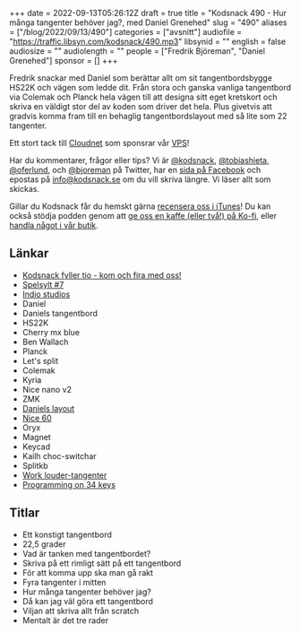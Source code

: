 +++
date = 2022-09-13T05:26:12Z
draft = true
title = "Kodsnack 490 - Hur många tangenter behöver jag?, med Daniel Grenehed"
slug = "490"
aliases = ["/blog/2022/09/13/490"]
categories = ["avsnitt"]
audiofile = "https://traffic.libsyn.com/kodsnack/490.mp3"
libsynid = ""
english = false
audiosize = ""
audiolength = ""
people = ["Fredrik Björeman", "Daniel Grenehed"]
sponsor = []
+++

Fredrik snackar med Daniel som berättar allt om sit tangentbordsbygge HS22K och vägen som ledde dit. Från stora och ganska vanliga tangentbord via Colemak och Planck hela vägen till att designa sitt eget kretskort och skriva en väldigt stor del av koden som driver det hela. Plus givetvis att gradvis komma fram till en behaglig tangentbordslayout med så lite som 22 tangenter.

Ett stort tack till [Cloudnet](https://www.cloudnet.se) som sponsrar vår [VPS](https://en.wikipedia.org/wiki/Virtual_private_server)!

Har du kommentarer, frågor eller tips? Vi är [@kodsnack](https://www.twitter.com/kodsnack), [@tobiashieta](https://www.twitter.com/tobiashieta), [@oferlund](https://www.twitter.com/oferlund), och [@bjoreman](https://www.twitter.com/bjoreman) på Twitter, har en [sida på Facebook](https://www.facebook.com/kodsnack) och epostas på [info@kodsnack.se](mailto:info@kodsnack.se) om du vill skriva längre. Vi läser allt som skickas.

Gillar du Kodsnack får du hemskt gärna [recensera oss i iTunes](https://itunes.apple.com/se/podcast/kodsnack/id561631498?l=en)! Du kan också stödja podden genom att <a href="https://ko-fi.com/kodsnack" rel="payment">ge oss en kaffe (eller två!) på Ko-fi</a>, eller [handla något i vår butik](https://shop.spreadshirt.se/kodsnack/).

## Länkar ##
* [Kodsnack fyller tio - kom och fira med oss!](https://kodsnack10.confetti.events/)
* [Spelsylt #7](https://itch.io/jam/spelsylt7)
* [Indio studios](https://cinema.indio.se/event)
* Daniel
* Daniels tangentbord
* HS22K
* Cherry mx blue
* Ben Wallach
* Planck
* Let's split
* Colemak
* Kyria
* Nice nano v2
* ZMK
* [Daniels layout](https://github.com/DanielGrenehed/zmk/blob/main/app/boards/arm/hs22k/hs22k.keymap)
* [Nice 60](https://nicekeyboards.com/nice-60)
* Oryx
* Magnet
* Keycad
* Kailh choc-switchar
* Splitkb
* [Work louder-tangenter](https://mechboards.co.uk/products/work-louder-choc-keycaps-legend-set)
* [Programming on 34 keys](https://peppe.rs/posts/programming_on_34_keys/)

## Titlar ##
* Ett konstigt tangentbord
* 22,5 grader
* Vad är tanken med tangentbordet?
* Skriva på ett rimligt sätt på ett tangentbord
* För att komma upp ska man gå rakt
* Fyra tangenter i mitten
* Hur många tangenter behöver jag?
* Då kan jag väl göra ett tangentbord
* Viljan att skriva allt från scratch
* Mentalt är det tre rader